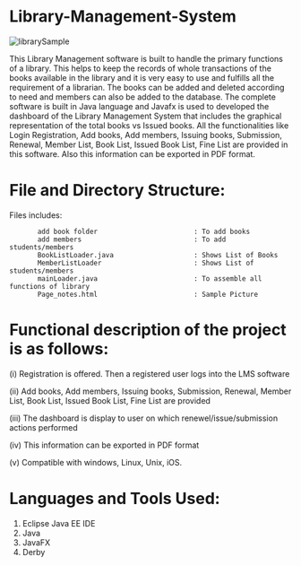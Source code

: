 # Library-Management-System

![librarySample](https://user-images.githubusercontent.com/26916595/66645694-bda13980-ec41-11e9-8d82-5f2b7f76c152.JPG)


This Library Management software is built to handle the primary functions of a library. This helps to keep the records of whole transactions of the books available in the library  and it is very easy to use and fulfills all the requirement of a librarian. The books can be added and deleted according to need and members can also be added to the database. The complete software is built in Java language and Javafx is used to developed the dashboard of the Library Management System that includes the graphical representation of the total books vs Issued books. All the functionalities like Login Registration,  Add books, Add members, Issuing books, Submission, Renewal, Member List, Book List, Issued Book List, Fine List are provided in this software. Also this information can be exported in PDF format.


# File and Directory Structure:

Files includes:

           add book folder                        : To add books 
           add members                            : To add students/members
           BookListLoader.java                    : Shows List of Books
           MemberListLoader                       : Shows List of students/members
           mainLoader.java                        : To assemble all functions of library
           Page_notes.html                        : Sample Picture
          
# Functional description of the project is as follows:

(i) Registration is offered. Then a registered user logs into the LMS software

(ii) Add books, Add members, Issuing books, Submission, Renewal, Member List, Book List, Issued Book List, Fine List are provided

(iii) The dashboard is display to user on which renewel/issue/submission actions performed

(iv) This information can be exported in PDF format

(v)  Compatible with windows, Linux, Unix, iOS.



# Languages and Tools Used:

   1. Eclipse Java EE IDE
   2. Java
   3. JavaFX
   4. Derby

